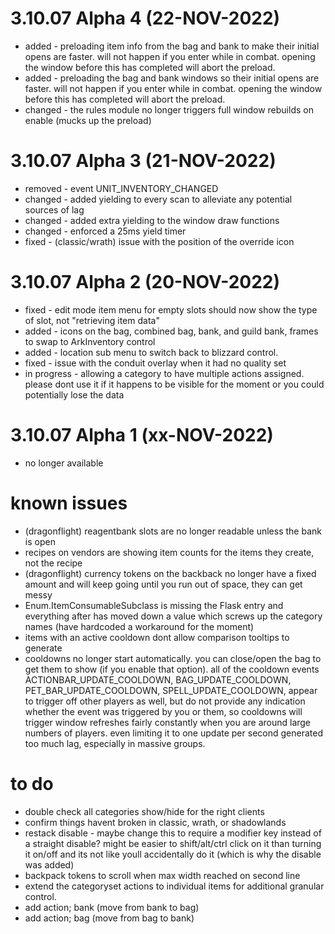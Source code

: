 # 3.10.07 Alpha 4 (22-NOV-2022)
 - added - preloading item info from the bag and bank to make their initial opens are faster.  will not happen if you enter while in combat.  opening the window before this has completed will abort the preload.
 - added - preloading the bag and bank windows so their initial opens are faster.  will not happen if you enter while in combat.  opening the window before this has completed will abort the preload.
 - changed - the rules module no longer triggers full window rebuilds on enable (mucks up the preload)
 
# 3.10.07 Alpha 3 (21-NOV-2022)
 - removed - event UNIT_INVENTORY_CHANGED
 - changed - added yielding to every scan to alleviate any potential sources of lag
 - changed - added extra yielding to the window draw functions
 - changed - enforced a 25ms yield timer
 - fixed - (classic/wrath) issue with the position of the override icon
 
# 3.10.07 Alpha 2 (20-NOV-2022)
 - fixed - edit mode item menu for empty slots should now show the type of slot, not "retrieving item data"
 - added - icons on the bag, combined bag, bank, and guild bank, frames to swap to ArkInventory control
 - added - location sub menu to switch back to blizzard control.
 - fixed - issue with the conduit overlay when it had no quality set
 - in progress - allowing a category to have multiple actions assigned.  please dont use it if it happens to be visible for the moment or you could potentially lose the data

# 3.10.07 Alpha 1 (xx-NOV-2022)
 - no longer available
 
 
# known issues
 - (dragonflight) reagentbank slots are no longer readable unless the bank is open
 - recipes on vendors are showing item counts for the items they create, not the recipe
 - (dragonflight) currency tokens on the backback no longer have a fixed amount and will keep going until you run out of space, they can get messy
 - Enum.ItemConsumableSubclass is missing the Flask entry and everything after has moved down a value which screws up the category names (have hardcoded a workaround for the moment)
 - items with an active cooldown dont allow comparison tooltips to generate
 - cooldowns no longer start automatically.  you can close/open the bag to get them to show (if you enable that option).  all of the cooldown events ACTIONBAR_UPDATE_COOLDOWN, BAG_UPDATE_COOLDOWN, PET_BAR_UPDATE_COOLDOWN, SPELL_UPDATE_COOLDOWN, appear to trigger off other players as well, but do not provide any indication whether the event was triggered by you or them, so cooldowns will trigger window refreshes fairly constantly when you are around large numbers of players.  even limiting it to one update per second generated too much lag, especially in massive groups.
 
# to do
 - double check all categories show/hide for the right clients
 - confirm things havent broken in classic, wrath, or shadowlands
 - restack disable - maybe change this to require a modifier key instead of a straight disable?  might be easier to shift/alt/ctrl click on it than turning it on/off and its not like youll accidentally do it (which is why the disable was added)
 - backpack tokens to scroll when max width reached on second line
 - extend the categoryset actions to individual items for additional granular control.
 - add action; bank (move from bank to bag)
 - add action; bag (move from bag to bank)
 
